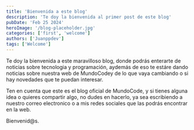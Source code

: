 ```yaml
---
title: 'Bienvenida a este blog'
description: 'Te doy la bienvenida al primer post de este blog'
pubDate: 'Feb 25 2024'
heroImage: '/blog-placeholder.jpg'
categories: ['first', 'welcome']
authors: ['Juanppdev']
tags: ['Welcome']
---
```


Te doy la bienvenida a este maravilloso blog, donde podrás enterarte de noticias sobre tecnologia y programación, aydemás de eso te estáre dando noticias sobre nuestra web de MundoCodey de lo que vaya cambiando o si hay novedades que te puedan interesar.

Ten en cuenta que este es el blog oficial de MundoCode, y si tienes alguna idea o  quieres compartir algo, no dudes en hacerlo, ya sea escribiendo a nuestro correo electronico o a mis redes sociales que las podrás encontrar en la web.

Bienvenid@s.